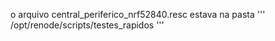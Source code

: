 o arquivo central_periferico_nrf52840.resc estava na pasta 
''' /opt/renode/scripts/testes_rapidos '''
